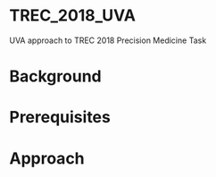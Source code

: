 # TREC_2018_UVA
UVA approach to TREC 2018 Precision Medicine Task

# Background


# Prerequisites


# Approach